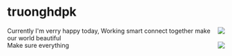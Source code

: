 # truonghdpk

<div>
<a width="600" href="#">
  <img align="right" src="https://github-readme-stats.vercel.app/api?username=truonghdpk&show_icons=true&theme=default&count_private=true&show_icons=true">
</a>
Currently I'm verry happy today, Working smart connect together make our world beautiful
</div>
  
<div>
<a href="#">
  <img align="right" src="https://github-readme-stats.vercel.app/api/top-langs/?username=truonghdpk&layout=compact)](https://github.com/anuraghazra/github-readme-stats">
</a>
Make sure everything
</div>

